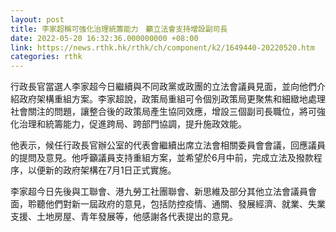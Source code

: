 ```yaml
---
layout: post
title: 李家超稱可強化治理統籌能力　籲立法會支持增設副司長
date: 2022-05-20 16:32:36.000000000 +08:00
link: https://news.rthk.hk/rthk/ch/component/k2/1649440-20220520.htm
categories: rthk
---
```


行政長官當選人李家超今日繼續與不同政黨或政團的立法會議員見面，並向他們介紹政府架構重組方案。李家超說，政策局重組可令個別政策局更聚焦和細緻地處理社會關注的問題，讓整合後的政策局產生協同效應，增設三個副司長職位，將可強化治理和統籌能力，促進跨局、跨部門協調，提升施政效能。

他表示，候任行政長官辦公室的代表會繼續出席立法會相關委員會會議，回應議員的提問及意見。他呼籲議員支持重組方案，並希望於6月中前，完成立法及撥款程序，以便新的政府架構在7月1日正式實施。

李家超今日先後與工聯會、港九勞工社團聯會、新思維及部分其他立法會議員會面，聆聽他們對新一屆政府的意見，包括防控疫情、通關、發展經濟、就業、失業支援、土地房屋、青年發展等，他感謝各代表提出的意見。
